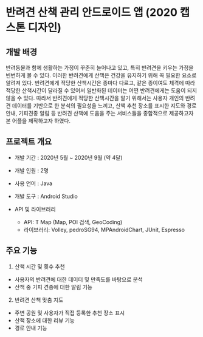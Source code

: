 # 반려견 산책 관리 안드로이드 앱 (2020 캡스톤 디자인)

## 개발 배경
 반려동물과 함께 생활하는 가정이 꾸준히 늘어나고 있고, 특히 반려견을 키우는 가정을 빈번하게 볼 수 있다. 이러한 반려견에게 산책은 건강을 유지하기 위해 꼭 필요한 요소로 알려져 있다. 반려견에게 적당한 산책시간은 종마다 다르고, 같은 종이여도 체격에 따라 적당한 산책시간이 달라질 수 있어서 일반화된 데이터는 어떤 반려견에게는 도움이 되지 않을 수 있다. 따라서 반려견에게 적당한 산책시간을 알기 위해서는 사용자 개인의 반려견 데이터를 기반으로 한 분석의 필요성을 느끼고, 산책 추천 장소를 표시한 지도와 경로안내, 기피견종 알림 등 반려견 산책에 도움을 주는 서비스들을 종합적으로 제공하고자 본 어플을 제작하고자 하였다. 
 
## 프로젝트 개요
- 개발 기간 : 2020년 5월 ~ 2020년 9월 (약 4달)

- 개발 인원 : 2명

- 사용 언어 : Java

- 개발 도구 : Android Studio 

- API 및 라이브러리
  - API: T Map (Map, POI 검색, GeoCoding)
  - 라이브러리: Volley, pedroSG94, MPAndroidChart, JUnit, Espresso

## 주요 기능
1) 산책 시간 및 횟수 추천
 - 사용자의 반려견에 대한 데이터 및 만족도를 바탕으로 분석
 - 산책 중 기피 견종에 대한 알림 기능
 
2) 반려견 산책 맞춤 지도
 - 주변 공원 및 사용자가 직접 등록한 추천 장소 표시 
 - 산책 장소에 대한 리뷰 기능
 - 경로 안내 기능
